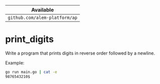 | Available                     |
| ----------------------------- |
| `github.com/alem-platform/ap` |

# print_digits

Write a program that prints digits in reverse order followed by a newline.

Example:

```sh
go run main.go | cat -e
9876543210$
```
